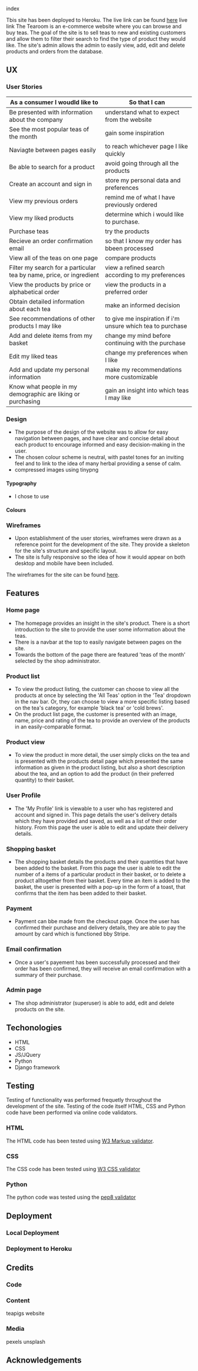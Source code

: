 index

Tbis site has been deployed to Heroku. The live link can be found [here](https://the-tearoom.herokuapp.com/)
live link
The Tearoom is an e-commerce website where you can browse and buy teas. The goal of the site is to sell teas to new and existing customers and allow them to filter their search to find the type of product they would like. The site's admin allows the admin to easily view, add, edit and delete products and orders from the database.
## UX
### User Stories
|As a consumer I woudld like to                                        |So that I can                                               |
|----------------------------------------------------------------------|------------------------------------------------------------|
|Be presented with information about the company                       | understand what to expect from the website                 |
|See the most popular teas of the month                                | gain some inspiration                                      |
|Naviagte between pages easily                                         | to reach whichever page I like quickly                     |
|Be able to search for a product                                       | avoid going through all the products                       |
|Create an account and sign in                                         | store my personal data and preferences                     |
|View my previous orders                                               | remind me of what I have previously ordered                |
|View my liked products                                                | determine which i would like to purchase.                  |
|Purchase teas                                                         | try the products                                           |
|Recieve an order confirmation email                                   | so that I know my order has bbeen processed                | 
|View all of the teas on one page                                      | compare products                                           |
|Filter my search for a particular tea by name, price, or ingredient   | view a refined search according to my preferences          |
|View the products by price or alphabetical order                      | view the products in a preferred order                     |
|Obtain detailed information about each tea                            | make an informed decision                                  |
|See recommendations of other products I may like                      | to give me inspiration if i'm unsure which tea to purchase |
|Add and delete items from my basket                                   | change my mind before continuing with the purchase         |
|Edit my liked teas                                                    | change my preferences when I like                          |
|Add and update my personal information                                | make my recommendations more customizable                  |
|Know what people in my demographic are liking or purchasing           | gain an insight into which teas I may like                 |

### Design

- The purpose of the design of the website was to allow for easy navigation between pages, and have clear and concise detail about each product to encourage informed and easy decision-making in the user. 
- The chosen colour scheme is neutral, with pastel tones for an inviting feel and to link to the idea of many herbal providing a sense of calm. 
- compressed images using tinypng

#### Typography
- I chose to use 

#### Colours


### Wireframes

- Upon establishment of the user stories, wireframes were drawn as a reference point for the development of the site. They provide a skeleton for the site's structure and specific layout.
- The site is fully responsive so the idea of how it would appear on both desktop and mobile have been included.

The wireframes for the site can be found [here](https://balsamiq.cloud/slecl1v/piiswoj).

## Features

### Home page
- The homepage provides an insight in the site's product. There is a short introduction to the site to provide the user some information about the teas.
- There is a navbar at the top to easily navigate between pages on the site.
- Towards the bottom of the page there are featured 'teas of the month' selected by the shop administrator.

### Product list
- To view the product listing, the customer can choose to view all the products at once by selecting the 'All Teas' option in the 'Tea' dropdown in the nav bar. Or, they can choose to view a more specific listing based on the tea's category, for example 'black tea' or 'cold brews'.
- On the product list page, the customer is presented with an image, name, price and rating of the tea to provide an overview of the products in an easily-comparable format.

### Product view
- To view the product in more detail, the user simply clicks on the tea and is presented with the products detail page which presented the same information as given in the product listing, but also a short description about the tea, and an option to add the product (in their preferred quantity) to their basket.

### User Profile
- The 'My Profile' link is viewable to a user who has registered and account and signed in. This page details the user's delivery details which they have provided and saved, as well as a list of their order history. From this page the user is able to edit and update their delivery details.

### Shopping basket
- The shopping basket details the products and their quantities that have been added to the basket. From this page the user is able to edit the number of a items of a particular product in their basket, or to delete a product alltogether from their basket. Every time an item is added to the basket, the user is presented with a pop-up in the form of a toast, that confirms that the item has been added to their basket. 

### Payment
- Payment can bbe made from the checkout page. Once the user has confirmed their purchase and delivery details, they are able to pay the amount by card which is functioned bby Stripe.

### Email confirmation
- Once a user's payement has been successfully processed and their order has been confirmed, they will receive an email confirmation with a summary of their purchase.

### Admin page 
- The shop administrator (superuser) is able to add, edit and delete products on the site. 

## Techonologies

* HTML
* CSS
* JS/JQuery
* Python
* Django framework

## Testing
Testing of functionality was performed frequetly throughout the development of the site. Testing of the code itself HTML, CSS and Python code have been performed via online code validators.

### HTML 
The HTML code has been tested using [W3 Markup validator](https://validator.w3.org/).

### CSS
The CSS code has been tested using [W3 CSS validator](https://jigsaw.w3.org/css-validator/)

### Python
The python code was tested using the [pep8 validator](http://pep8online.com/)

## Deployment
### Local Deployment
### Deployment to Heroku

## Credits
### Code
### Content
teapigs website

### Media
pexels
unsplash

## Acknowledgements
